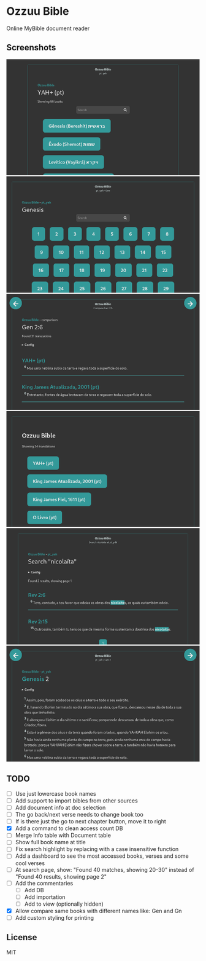 # Ozzuu Bible

Online MyBible document reader

## Screenshots

![Books page](images/books.png)
![Chapters page](images/chapters.png)
![Compare page](images/compare.png)
![Documents page](images/documents.png)
![Search page](images/search.png)
![Verses page](images/verses.png)

## TODO

- [ ] Use just lowercase book names
- [ ] Add support to import bibles from other sources
- [ ] Add document info at doc selection
- [ ] The go back/next verse needs to change book too
- [ ] If is there just the go to next chapter button, move it to right
- [x] Add a command to clean access count DB
- [ ] Merge Info table with Document table
- [ ] Show full book name at title
- [ ] Fix search highlight by replacing with a case insensitive function
- [ ] Add a dashboard to see the most accessed books, verses and some cool verses
- [ ] At search page, show: "Found 40 matches, showing 20-30" instead of "Found 40 results, showing page 2"
- [ ] Add the commentaries
  - [ ] Add DB
  - [ ] Add importation
  - [ ] Add to view (optionally hidden)
- [x] Allow compare same books with different names like: Gen and Gn
- [ ] Add custom styling for printing

## License

MIT
